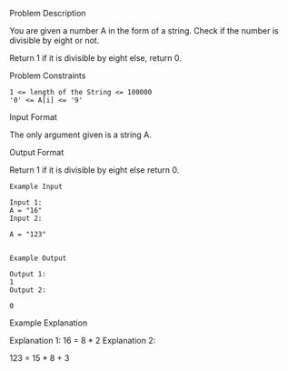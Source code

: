 Problem Description

You are given a number A in the form of a string. Check if the number is divisible by eight or not.

Return 1 if it is divisible by eight else, return 0.


Problem Constraints
    
    1 <= length of the String <= 100000
    '0' <= A[i] <= '9'


Input Format

The only argument given is a string A.


Output Format

Return 1 if it is divisible by eight else return 0.


    Example Input
    
    Input 1:
    A = "16"
    Input 2:
    
    A = "123"
    
    
    Example Output
    
    Output 1:
    1
    Output 2:
    
    0


Example Explanation

Explanation 1:
 16 = 8 * 2
Explanation 2:

123 = 15 * 8 + 3